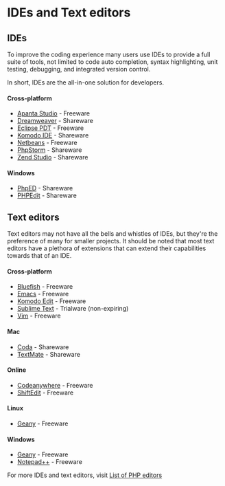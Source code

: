 # IDEs and Text editors

## IDEs

To improve the coding experience many users use IDEs to provide a full suite of tools, not limited to code auto 
completion, syntax highlighting, unit testing, debugging, and integrated version control.

In short, IDEs are the all-in-one solution for developers.

#### Cross-platform
* [Apanta Studio](http://netbeans.com/) - Freeware
* [Dreamweaver](http://www.adobe.com/products/dreamweaver/) - Shareware
* [Eclipse PDT](http://www.eclipse.org/projects/project.php?id=tools.pdt) - Freeware
* [Komodo IDE](http://activestate.com/komodo-ide/) - Shareware
* [Netbeans](http://netbeans.com/) - Freeware
* [PhpStorm](http://jetbrains.com/phpstorm/) - Shareware
* [Zend Studio](http://zend.com/en/products/studio) - Shareware

#### Windows
* [PhpED](http://nusphere.com/) - Shareware
* [PHPEdit](http://www.phpedit.com/en) - Shareware

## Text editors

Text editors may not have all the bells and whistles of IDEs, but they're the preference of many for smaller projects. 
It should be noted that most text editors have a plethora of extensions that can extend their capabilities towards that 
of an IDE.

#### Cross-platform
* [Bluefish](http://bluefish.openoffice.nl/)  - Freeware
* [Emacs](http://www.gnu.org/software/emacs/) - Freeware
* [Komodo Edit](http://activestate.com/komodo-edit/) - Freeware
* [Sublime Text](http://sublimetext.com/) - Trialware (non-expiring)
* [Vim](http://www.vim.org/) - Freeware

#### Mac
* [Coda](http://www.panic.com/coda/) - Shareware
* [TextMate](http://macromates.com/) - Shareware

#### Online
* [Codeanywhere](https://codeanywhere.net/)  - Freeware
* [ShiftEdit](http://shiftedit.net/)  - Freeware

#### Linux
* [Geany](http://geany.org/) - Freeware

#### Windows
* [Geany](http://geany.org/) - Freeware
* [Notepad++](http://www.notepad-plus-plus.org/) - Freeware

For more IDEs and text editors, visit [List of PHP editors](http://en.wikipedia.org/wiki/List_of_PHP_editors)